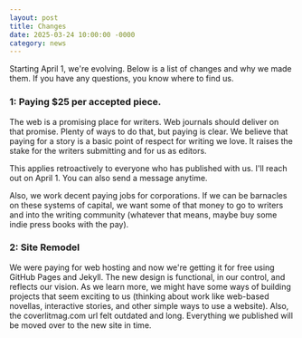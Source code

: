 ```yaml
---
layout: post
title: Changes
date: 2025-03-24 10:00:00 -0000
category: news
---
```


<p>Starting April 1, we're evolving. Below is a list of changes and why we made them. If you have any questions, you know where to find us.</p>

<h3>1: Paying $25 per accepted piece.</h3>

<p>The web is a promising place for writers. Web journals should deliver on that promise. Plenty of ways to do that, but paying is clear. We believe that paying for a story is a basic point of respect for writing we love. It raises the stake for the writers submitting and for us as editors.</p>

<p>This applies retroactively to everyone who has published with us. I'll reach out on April 1. You can also send a message anytime.

<p>Also, we work decent paying jobs for corporations. If we can be barnacles on these systems of capital, we want some of that money to go to writers and into the writing community (whatever that means, maybe buy some indie press books with the pay).</p>

<h3>2: Site Remodel</h3>

<p>We were paying for web hosting and now we're getting it for free using GitHub Pages and Jekyll. The new design is functional, in our control, and reflects our vision. As we learn more, we might have some ways of building projects that seem exciting to us (thinking about work like web-based novellas, interactive stories, and other simple ways to use a website). Also, the coverlitmag.com url felt outdated and long. Everything we published will be moved over to the new site in time.</p>
